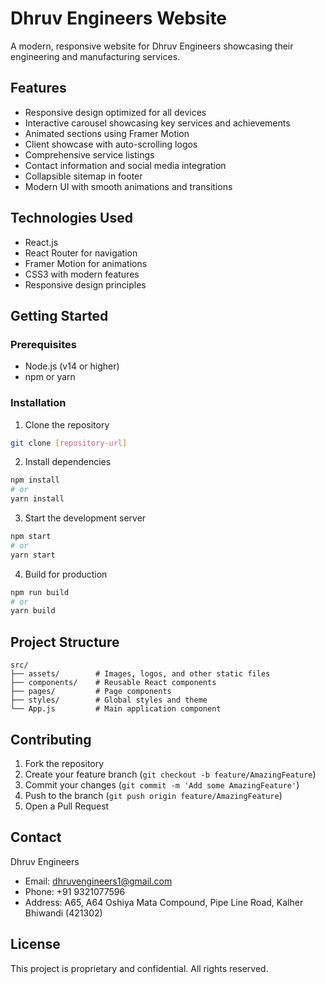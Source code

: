 # Dhruv Engineers Website

A modern, responsive website for Dhruv Engineers showcasing their engineering and manufacturing services.

## Features

- Responsive design optimized for all devices
- Interactive carousel showcasing key services and achievements
- Animated sections using Framer Motion
- Client showcase with auto-scrolling logos
- Comprehensive service listings
- Contact information and social media integration
- Collapsible sitemap in footer
- Modern UI with smooth animations and transitions

## Technologies Used

- React.js
- React Router for navigation
- Framer Motion for animations
- CSS3 with modern features
- Responsive design principles

## Getting Started

### Prerequisites

- Node.js (v14 or higher)
- npm or yarn

### Installation

1. Clone the repository
```bash
git clone [repository-url]
```

2. Install dependencies
```bash
npm install
# or
yarn install
```

3. Start the development server
```bash
npm start
# or
yarn start
```

4. Build for production
```bash
npm run build
# or
yarn build
```

## Project Structure

```
src/
├── assets/        # Images, logos, and other static files
├── components/    # Reusable React components
├── pages/         # Page components
├── styles/        # Global styles and theme
└── App.js         # Main application component
```

## Contributing

1. Fork the repository
2. Create your feature branch (`git checkout -b feature/AmazingFeature`)
3. Commit your changes (`git commit -m 'Add some AmazingFeature'`)
4. Push to the branch (`git push origin feature/AmazingFeature`)
5. Open a Pull Request

## Contact

Dhruv Engineers
- Email: dhruvengineers1@gmail.com
- Phone: +91 9321077596
- Address: A65, A64 Oshiya Mata Compound, Pipe Line Road, Kalher Bhiwandi (421302)

## License

This project is proprietary and confidential. All rights reserved. 